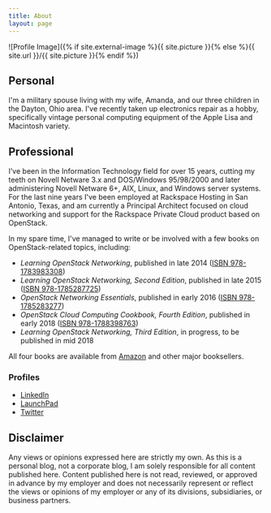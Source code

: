 ```yaml
---
title: About
layout: page
---
```

![Profile Image]({% if site.external-image %}{{ site.picture }}{% else %}{{ site.url }}/{{ site.picture }}{% endif %})

## Personal 

I'm a military spouse living with my wife, Amanda, and our three children in the Dayton, Ohio area. I've recently taken up electronics repair as a hobby, specifically vintage personal computing equipment of the Apple Lisa and Macintosh variety. 

## Professional 

I’ve been in the Information Technology field for over 15 years, cutting my teeth on Novell Netware 3.x and DOS/Windows 95/98/2000 and later administering Novell Netware 6+, AIX, Linux, and Windows server systems. For the last nine years I've been employed at Rackspace Hosting in San Antonio, Texas, and am currently a Principal Architect focused on cloud networking and support for the Rackspace Private Cloud product based on OpenStack.

In my spare time, I've managed to write or be involved with a few books on OpenStack-related topics, including:

- _Learning OpenStack Networking_, published in late 2014 ([ISBN 978-1783983308](https://www.amazon.com/Learning-OpenStack-Networking-Neutron-Denton/dp/1783983302/))
- _Learning OpenStack Networking, Second Edition_, published in late 2015 ([ISBN 978-1785287725](https://www.amazon.com/Learning-OpenStack-Networking-Neutron-Second/dp/1785287729/))
- _OpenStack Networking Essentials_, published in early 2016 ([ISBN 978-1785283277](https://www.amazon.com/OpenStack-Networking-Essentials-James-Denton/dp/1785283278/))
- _OpenStack Cloud Computing Cookbook, Fourth Edition_, published in early 2018 ([ISBN 978-1788398763](https://www.amazon.com/OpenStack-Cloud-Computing-Cookbook-networking/dp/1788398769/))
- _Learning OpenStack Networking, Third Edition_, in progress, to be published in mid 2018

All four books are available from [Amazon](https://www.amazon.com/-/e/B00NUS5RTS) and other major booksellers.

### Profiles

- [LinkedIn](https://www.linkedin.com/in/jamesmdenton)
- [LaunchPad](https://launchpad.net/~james-denton)
- [Twitter](https://twitter.com/jimmdenton)

## Disclaimer

Any views or opinions expressed here are strictly my own. As this is a personal blog, not a corporate blog, I am solely responsible for all content published here. Content published here is not read, reviewed, or approved in advance by my employer and does not necessarily represent or reflect the views or opinions of my employer or any of its divisions, subsidiaries, or business partners.
